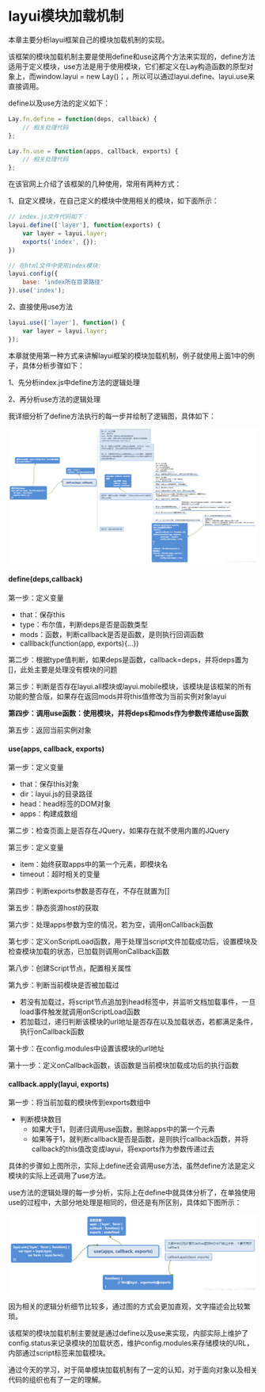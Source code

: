 # layui模块加载机制

本章主要分析layui框架自己的模块加载机制的实现。

该框架的模块加载机制主要是使用define和use这两个方法来实现的，define方法适用于定义模块，use方法是用于使用模块，它们都定义在Lay构造函数的原型对象上，而window.layui = new Lay()；，所以可以通过layui.define、layui.use来直接调用。

define以及use方法的定义如下：

```js
Lay.fn.define = function(deps, callback) {
    // 相关处理代码
};
```

```js
Lay.fn.use = function(apps, callback, exports) {
    // 相关处理代码
};
```

在该官网上介绍了该框架的几种使用，常用有两种方式： 

1、自定义模块，在自己定义的模块中使用相关的模块，如下面所示：

```js
// index.js文件代码如下：
layui.define(['layer'], function(exports) {
    var layer = layui.layer;
    exports('index', {});
})
```

```js
// 在html文件中使用index模块:
layui.config({
    base: 'index所在目录路径'
}).use('index');
```

2、直接使用use方法

```js
layui.use(['layer'], function() {
    var layer = layui.layer;
});
```

本章就使用第一种方式来讲解layui框架的模块加载机制，例子就使用上面1中的例子，具体分析步骤如下： 

1、先分析index.js中define方法的逻辑处理 

2、再分析use方法的逻辑处理

我详细分析了define方法执行的每一步并绘制了逻辑图，具体如下：

![define](assets/20170726194601709.png)

#### define(deps,callback)

第一步：定义变量

* that：保存this
* type：布尔值，判断deps是否是函数类型
* mods：函数，判断callback是否是函数，是则执行回调函数
* calllback(function(app, exports){...})

第二步：根据type值判断，如果deps是函数，callback=deps，并将deps置为[]，此处主要是处理没有模块的问题

第三步：判断是否存在layui.all模块或layui.mobile模块，该模块是该框架的所有功能的整合版，如果存在返回mods并将this值修改为当前实例对象layui

**第四步：调用use函数：使用模块，并将deps和mods作为参数传递给use函数**

第五步：返回当前实例对象

#### use(apps, callback, exports)

第一步：定义变量

* that：保存this对象
* dir：layui.js的目录路径
* head：head标签的DOM对象
* apps：构建成数组

第二步：检查页面上是否存在JQuery，如果存在就不使用内置的JQuery

第三步：定义变量

* item：始终获取apps中的第一个元素，即模块名
* timeout：超时相关的变量

第四步：判断exports参数是否存在，不存在就置为[]

第五步：静态资源host的获取

第六步：处理apps参数为空的情况，若为空，调用onCallback函数

第七步：定义onScriptLoad函数，用于处理当script文件加载成功后，设置模块及检查模块加载的状态，已加载则调用onCallback函数

第八步：创建Script节点，配置相关属性

第九步：判断当前模块是否被加载过

* 若没有加载过，将script节点追加到head标签中，并监听文档加载事件，一旦load事件触发就调用onScriptLoad函数
* 若加载过，递归判断该模块的url地址是否存在以及加载状态，若都满足条件，执行onCallback函数

第十步：在config.modules中设置该模块的url地址

第十一步：定义onCallback函数，该函数是当前模块加载成功后的执行函数

#### callback.apply(layui, exports)

第一步：将当前加载的模块传到exports数组中

* 判断模块数目	
  * 如果大于1，则递归调用use函数，删除apps中的第一个元素
  * 如果等于1，就判断callback是否是函数，是则执行callback函数，并将callback的this值改变成layui，将exports作为参数传递过去

具体的步骤如上图所示，实际上define还会调用use方法，虽然define方法是定义模块的实际上还调用了use方法。

use方法的逻辑处理的每一步分析，实际上在define中就具体分析了，在单独使用use的过程中，大部分地处理是相同的，但还是有所区别，具体如下图所示： 

![use](assets/20170726195430049.png)

因为相关的逻辑分析细节比较多，通过图的方式会更加直观，文字描述会比较繁琐。 

该框架的模块加载机制主要就是通过define以及use来实现，内部实际上维护了config.status来记录模块的加载状态，维护config.modules来存储模块的URL，内部通过script标签来加载模块。 

通过今天的学习，对于简单模块加载机制有了一定的认知，对于面向对象以及相关代码的组织也有了一定的理解。